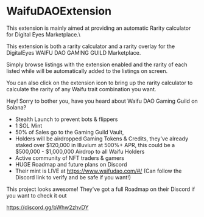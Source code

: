 # WaifuDAOExtension
This extension is mainly aimed at providing an automatic Rarity calculator for Digital Eyes Marketplace.\

This extension is both a rarity calculator and a rarity overlay for the DigitalEyes WAIFU DAO GAMING GUILD Marketplace. 

Simply browse listings with the extension enabled and the rarity of each listed while will be automatically added to the listings on screen. 

You can also click on the extension icon to bring up the rarity calculator to calculate the rarity of any Waifu trait combination you want.



Hey! Sorry to bother you, have you heard about Waifu DAO Gaming Guild on Solana?

- Stealth Launch to prevent bots & flippers
- 1 SOL Mint
- 50% of Sales go to the Gaming Guild Vault,
- Holders will be airdropped Gaming Tokens & Credits, they've already staked over $120,000 in Illuvium at 500%+ APR, this could be a $500,000 - $1,000,000 Airdrop to all Waifu Holders
- Active community of NFT traders & gamers
- HUGE Roadmap and future plans on Discord
- Their mint is LIVE at https://www.waifudao.com/#/ (Can follow the Discord link to verify and be safe if you want!)

This project looks awesome! They've got a full Roadmap on their Discord if you want to check it out

https://discord.gg/bWhw2zhvDY
